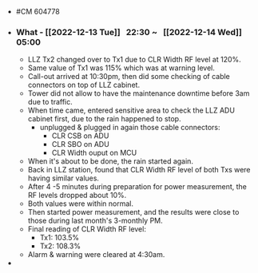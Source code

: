 - #CM 604778
- ### What - [[2022-12-13 Tue]]   22:30 ~   [[2022-12-14 Wed]]   05:00
	- LLZ Tx2 changed over to Tx1 due to CLR Width RF level at 120%.
	- Same value of Tx1 was 115% which was at warning level.
	- Call-out arrived at 10:30pm, then did some checking of cable connectors on top of LLZ cabinet.
	- Tower did not allow to have the maintenance downtime before 3am due to traffic.
	- When time came, entered sensitive area to check the LLZ ADU cabinet first, due to the rain happened to stop.
		- unplugged & plugged in again those cable connectors:
			- CLR CSB on ADU
			- CLR SBO on ADU
			- CLR Width ouput on MCU
	- When it's about to be done, the rain started again.
	- Back in LLZ station, found that CLR Width RF level of both Txs were having similar values.
	- After 4 -5 minutes during preparation for power measurement, the RF levels dropped about 10%.
	- Both values were within normal.
	- Then started power measurement, and the results were close to those during last month's 3-monthly PM.
	- Final reading of CLR Width RF level:
		- Tx1: 103.5%
		- Tx2: 108.3%
	- Alarm & warning were cleared at 4:30am.
-